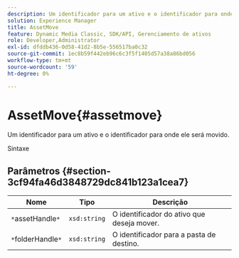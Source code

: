 ```yaml
---
description: Um identificador para um ativo e o identificador para onde ele será movido.
solution: Experience Manager
title: AssetMove
feature: Dynamic Media Classic, SDK/API, Gerenciamento de ativos
role: Developer,Administrator
exl-id: dfddb436-0d58-41d2-8b5e-556517ba0c32
source-git-commit: 1ec8b59f442eb96c6c3f5f1405d57a38a86bd056
workflow-type: tm+mt
source-wordcount: '59'
ht-degree: 0%

---
```


# AssetMove{#assetmove}

Um identificador para um ativo e o identificador para onde ele será movido.

Sintaxe

## Parâmetros {#section-3cf94fa46d3848729dc841b123a1cea7}

| Nome | Tipo | Descrição |
|---|---|---|
| `*`assetHandle`*` | `xsd:string` | O identificador do ativo que deseja mover. |
| `*`folderHandle`*` | `xsd:string` | O identificador para a pasta de destino. |
